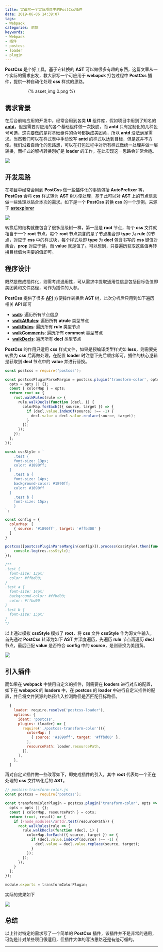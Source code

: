 ```yaml
---
title: 实战写一个实际项目中的PostCss插件
date: 2019-06-06 14:39:07
tags: 
- Webpack
categories: 前端
keywords: 
- Webpack
- 插件
- postcss
- loader
- plugin
---
```


__PostCss__ 是个好工具，基于它转换的 __AST__ 可以做很多有趣的东西，这篇文章从一个实际的需求出发，教大家写一个可应用于 __webapck__ 打包过程中 __PostCss__ 插件，提供一种自动化处理 __css__ 样式的思路。

<div style="max-width:70%;margin:auto">{% asset_img 0.png %}</div>

<!-- more -->

## 需求背景

在后台前端应用的开发中，经常会用到各类 __UI__ 组件库，假如项目中用到了知名的 [__antd__](https://ant.design/docs/react/customize-theme-cn)，但是需要对应用的各个基础组件做一次换肤，而 __antd__ 只有定制化的几种色号可选，这次要做的是将基础组件的色号都换成美团黄，所以 __antd__ 没法满足需求。当然我们可以在样式表中手动改写 __antd__ 的样式以达到目标，但是这并不方便。我们沿着自动化的思路想，可以在打包过程中对所有样式做统一处理并做一层转换，而样式的解析转换刚好是 __loader__ 的工作，在此实现这一思路会非常合适。

![](1.png)

## 开发思路

在项目中经常会用到 __PostCss__ 做一些插件化的事情包括 __AutoPrefixer__ 等，__PostCss__ 会将 __css__ 样式转为 __AST__ 树方便处理，基于此可以对 __AST__ 上的节点信息做一些处理以贴合本次的需求。如下是一个 __PostCss__ 转换 __css__ 的一个示例。来源于 [__astexplorer__](https://astexplorer.net/)

![](2.png)

转换后的结构就像包含了很多层级树一样，第一层是 __root__ 节点，每个 __css__ 文件就相当于一个 __root__ 节点，每个 __root__ 节点包含的是子节点集合即 __type__ 为 __rule__ 的节点，对应于 __css__ 中的样式块，每个样式块即 __type__ 为 __decl__ 包含书写的 __css__ 键值对集合，__prop__ 对应于健，而 __value__ 就是值了。可以想到，只要遍历获取这些值再转换目标值为需要的值即可。

## 程序设计

既然是做成插件化，则需考虑通用性，可从需求中提取通用性信息包括目标色值即美团黄和文件路径，可作为插件的入参。

__PostCss__ 提供了很多 [__API__](https://api.postcss.org/postcss.html) 方便操作转换后 __AST__ 树，此次分析后只用到如下遍历相关 __API__ 即可

- [__walk__](https://api.postcss.org/AtRule.html#walk): 遍历所有节点信息
- [__walkAtRules__](https://api.postcss.org/AtRule.html#walkAtRules): 遍历所有 __atrule__ 类型节点
- [__walkRules__](https://api.postcss.org/AtRule.html#walkRules): 遍历所有 __rule__ 类型节点
- [__walkComments__](https://api.postcss.org/AtRule.html#walkComments): 遍历所有 __comment__ 类型节点
- [__walkDecls__](https://api.postcss.org/AtRule.html#walkDecls): 遍历所有 __decl__ 类型节点

__PostCss__ 的作用只适用 __css__ 样式文件，如果是预编译类型样式如 __less__，则需要先转换为 __css__ 后再做处理，在配置 __loader__ 时注意下先后顺序即可。插件的核心逻辑是获取到 __decl__ 节点中的 __value__ 并进行替换。

```js
const postcss = require('postcss');

const postcssPluginParseMargin = postcss.plugin('transform-color', opts => {
  opts = opts || {};
  const { colorMap } = opts;
  return root => {
    root.walkRules(rule => {
      rule.walkDecls(function (decl, i) {
        colorMap.forEach(({ source, target }) => {
          if (decl.value.indexOf(source) !== -1) {
            decl.value = decl.value.replace(source, target);
          }
        });
      });
    });
  };
});

const cssStyle = `
	.test {
    font-size: 13px;
    color: #1890ff;
  }
	.test a {
    font-size: 14px;
    background-color: #1890ff;
    color: #1890ff
  }
	.test b {
    font-size: 15px;
	}
`;

const config = {
  colorMap: [
    { source: '#1890ff', target: '#ffbd00' }
  ]
}

postcss([postcssPluginParseMargin(config)]).process(cssStyle).then(function(res){
	console.log(res.cssStyle);
});

/** 
.test {
  font-size: 13px;
  color: #ffbd00;
}
.test a {
  font-size: 14px;
  background-color: #ffbd00;
  color: #ffbd00
}
.test b {
  font-size: 15px;
}
*/

```

以上通过模拟 __cssStyle__ 模拟了 __root__，将 __css__ 文件 __cssStyle__ 作为源文件输入，首先通过 __PostCss__ 转译为如下 __AST__ 并深度遍历，先遍历 __rule__ 节点再遍历 __decl__ 节点，最后匹配 __value__ 是否符合 __config__ 中的 __source__，是则替换为美团黄。

![](3.png)

## 引入插件

而如果在 __webpack__ 中使用自定义的插件，则需要在 __loaders__ 进行对应的配置，如下在 __webapck__ 的 __loaders__ 中，在 __postcss__ 的 __loader__ 中进行自定义插件的配置，并且将文件资源的路径传入检测路径是否匹配目标路径。

```js
  {
    loader: require.resolve('postcss-loader'),
    options: {
      ident: 'postcss',
      plugins: (loader) => [
        require('./postcss-transform-color')({
          colorMap: [
            { source: '#1890ff', target: '#ffbd00' },
          ],
          resourcePath: loader.resourcePath,
        }),
      ],
    },
  }
```
再对自定义插件做一些改写如下，即完成插件的引入，其中 __root__ 代表每一个正在处理的 __css__ 文件转化后的 __AST__。
```js
// postcss-transform-color.js
const postcss = require('postcss');

const transformColorPlugin = postcss.plugin('transform-color', opts => {
  opts = opts || {};
  const { colorMap, resourcePath } = opts;
  return (root, result) => {
    if (/node_modules\/antd/.test(resourcePath)) {
      root.walkRules(rule => {
        rule.walkDecls(function (decl, i) {
          colorMap.forEach(({ source, target }) => {
            if (decl.value.indexOf(source) !== -1) {
              decl.value = decl.value.replace(source, target);
            }
          });
        });
      });
    }
  };
});

module.exports = transformColorPlugin;
```
实际的效果如下

![](4.png)

## 总结

以上针对特定的需求写了一个简单的 __PostCss__ 插件，该插件并不是非常的通用，可能是针对某些项目很适用，但插件大体的写法思路还是有迹可循的。

------